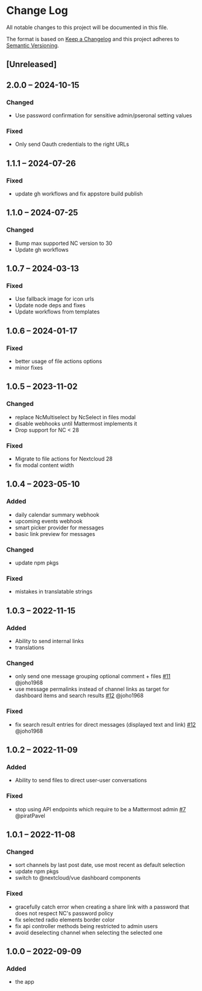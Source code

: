 # Change Log
All notable changes to this project will be documented in this file.

The format is based on [Keep a Changelog](http://keepachangelog.com/)
and this project adheres to [Semantic Versioning](http://semver.org/).

## [Unreleased]

## 2.0.0 – 2024-10-15

### Changed

- Use password confirmation for sensitive admin/pseronal setting values

### Fixed

- Only send Oauth credentials to the right URLs

## 1.1.1 – 2024-07-26

### Fixed

- update gh workflows and fix appstore build publish

## 1.1.0 – 2024-07-25

### Changed

- Bump max supported NC version to 30
- Update gh workflows

## 1.0.7 – 2024-03-13

### Fixed

- Use fallback image for icon urls
- Update node deps and fixes
- Update workflows from templates

## 1.0.6 – 2024-01-17

### Fixed

- better usage of file actions options
- minor fixes

## 1.0.5 – 2023-11-02

### Changed

- replace NcMultiselect by NcSelect in files modal
- disable webhooks until Mattermost implements it
- Drop support for NC < 28

### Fixed

- Migrate to file actions for Nextcloud 28
- fix modal content width

## 1.0.4 – 2023-05-10

### Added

- daily calendar summary webhook
- upcoming events webhook
- smart picker provider for messages
- basic link preview for messages

### Changed

- update npm pkgs

### Fixed

- mistakes in translatable strings

## 1.0.3 – 2022-11-15
### Added
- Ability to send internal links
- translations

### Changed
- only send one message grouping optional comment + files
  [#11](https://github.com/julien-nc/integration_mattermost/issues/11) @joho1968
- use message permalinks instead of channel links as target for dashboard items and search results
  [#12](https://github.com/julien-nc/integration_mattermost/issues/12) @joho1968

### Fixed
- fix search result entries for direct messages (displayed text and link)
  [#12](https://github.com/julien-nc/integration_mattermost/issues/12) @joho1968

## 1.0.2 – 2022-11-09
### Added
- Ability to send files to direct user-user conversations

### Fixed
- stop using API endpoints which require to be a Mattermost admin
[#7](https://github.com/julien-nc/integration_mattermost/issues/7) @piratPavel

## 1.0.1 – 2022-11-08
### Changed
- sort channels by last post date, use most recent as default selection
- update npm pkgs
- switch to @nextcloud/vue dashboard components

### Fixed
- gracefully catch error when creating a share link with a password that does not respect NC's password policy
- fix selected radio elements border color
- fix api controller methods being restricted to admin users
- avoid deselecting channel when selecting the selected one

## 1.0.0 – 2022-09-09
### Added
* the app
